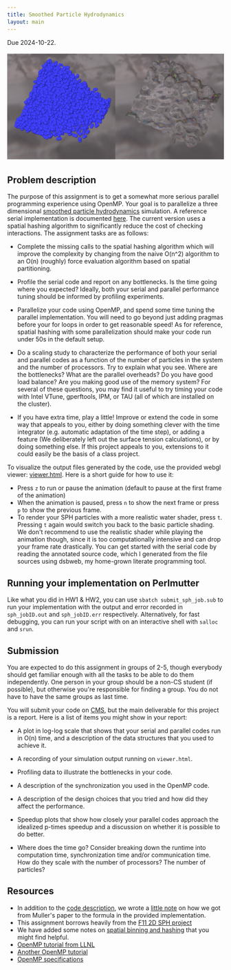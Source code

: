 ```yaml
---
title: Smoothed Particle Hydrodynamics
layout: main
---
```


Due 2024-10-22.

![Picture of simulation](simulation_output.png) 

## Problem description

The purpose of this assignment is to get a somewhat more serious
parallel programming experience using OpenMP. Your goal is to
parallelize a three dimensional [smoothed particle hydrodynamics][wiki-sph]
simulation. A reference serial implementation is documented [here][code]. The
current version uses a spatial hashing algorithm to significantly
reduce the cost of checking interactions. The assignment tasks are as
follows:

* Complete the missing calls to the spatial hashing algorithm which
  will improve the complexity by changing from the naive O(n^2)
  algorithm to an O(n) (roughly) force evaluation algorithm based on
  spatial partitioning.

* Profile the serial code and report on any bottlenecks.  Is the time
  going where you expected?  Ideally, both your serial and parallel
  performance tuning should be informed by profiling experiments.

* Parallelize your code using OpenMP, and spend some time tuning the
  parallel implementation. You will need to go beyond just adding
  pragmas before your for loops in order to get reasonable speed! As for reference, spatial hashing with some parallelization should make your code run under 50s in the default setup.

* Do a scaling study to characterize the performance of both your
  serial and parallel codes as a function of the number of particles
  in the system and the number of processors. Try to explain what you
  see. Where are the bottlenecks? What are the parallel overheads? Do
  you have good load balance? Are you making good use of the memory
  system? For several of these questions, you may find it useful to
  try timing your code with Intel VTune, gperftools, IPM, or TAU 
  (all of which are installed on the cluster).

* If you have extra time, play a little! Improve or extend the code in
  some way that appeals to you, either by doing something clever with
  the time integrator (e.g. automatic adaptation of the time step), or
  adding a feature (We deliberately left out the surface tension
  calculations), or by doing something else. If this project appeals
  to you, extensions to it could easily be the basis of a class
  project.

To visualize the output files generated by the code, use the provided
webgl viewer: [viewer.html][webglviewer]. Here is a short guide for how to use it:
- Press `z` to run or pause the animation (default to pause at the first frame of the animation)
- When the animation is paused, press `n` to show the next frame or press `p` to show the previous frame.
- To render your SPH particles with a more realistic water shader, press `t`. Pressing `t` again would switch you back to the basic particle shading. We don't recommend to use the realistic shader while playing the animation though, since it is too computationally intensive and can drop your frame rate drastically.
You can get started with the serial code by reading the annotated
source code, which I generated from the file sources using dsbweb, my
home-grown literate programming tool.

[wiki-sph]: http://en.wikipedia.org/wiki/Smoothed-particle_hydrodynamics
[webglviewer]: http://www.cs.cornell.edu/~bindel/class/cs5220-s14/html/websph/viewer.html

## Running your implementation on Perlmutter

Like what you did in HW1 & HW2, you can use `sbatch submit_sph_job.sub` to run your implementation with the output and error recorded in `sph_jobID.out` and `sph_jobID.err` respectively. Alternatively, for fast debugging, you can run your script with on an interactive shell with `salloc` and `srun`. 

## Submission

You are expected to do this assignment in groups of 2-5, though
everybody should get familiar enough with all the tasks to be able to
do them independently. One person in your group should be a non-CS
student (if possible), but otherwise you're responsible for finding a
group. You do not have to have the same groups as last time.

You will submit your code on [CMS][cms], but the main deliverable for
this project is a report. Here is a list of items you might show in
your report:

* A plot in log-log scale that shows that your serial and parallel
  codes run in O(n) time, and a description of the data structures
  that you used to achieve it.

* A recording of your simulation output running on `viewer.html`.

* Profiling data to illustrate the bottlenecks in your code.

* A description of the synchronization you used in the OpenMP code.

* A description of the design choices that you tried and how did they
  affect the performance.

* Speedup plots that show how closely your parallel codes approach the
  idealized p-times speedup and a discussion on whether it is possible
  to do better.

* Where does the time go? Consider breaking down the runtime into
  computation time, synchronization time and/or communication
  time. How do they scale with the number of processors? The number of
  particles?

## Resources

* In addition to the [code description][pdfhw], we wrote a [little
  note][pdfderivsph] on how we got from Muller's paper to the formula
  in the provided implementation.
* This assignment borrows heavily from the [F11 2D SPH
  project][sphF11]
* We have added some notes on [spatial binning and
  hashing][pdfbinhash] that you might find helpful.
* [OpenMP tutorial from LLNL][omptutorial]
* [Another OpenMP tutorial][omptutorial2]
* [OpenMP specifications][ompspec]

[code]:https://github.com/cs5220-f24/P2
[webglviewer]:http://www.cs.cornell.edu/~bindel/class/cs5220-s14/html/websph/viewer.html
[pdfhw]:http://www.cs.cornell.edu/~bindel/class/cs5220-s14/sphcode.pdf
[pdfderivsph]:http://www.cs.cornell.edu/~bindel/class/cs5220-s14/sphderivation.pdf
[pdfbinhash]:http://www.cs.cornell.edu/~bindel/class/cs5220-s14/spatial.pdf
[sphF11]:http://www.cs.cornell.edu/~bindel/class/cs5220-f11/proj2.html
[omptutorial]:https://computing.llnl.gov/tutorials/openMP/
[omptutorial2]:http://openmp.org/wp/2008/11/sc08-openmp-hands-on-tutorial-available/
[ompspec]:http://openmp.org/wp/openmp-specifications/
[cms]: http://cms.csuglab.cornell.edu/web/guest
